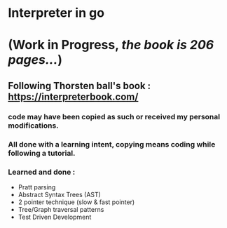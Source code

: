  # Interpreter in go
 
# (Work in Progress, _the book is 206 pages..._)
 
## Following Thorsten ball's book : https://interpreterbook.com/
 
### code may have been copied as such or received my personal modifications.
### All done with a learning intent, copying means coding while following a tutorial.

###  Learned and done :
- Pratt parsing
- Abstract Syntax Trees (AST)
- 2 pointer technique (slow & fast pointer)
- Tree/Graph traversal patterns
- Test Driven Development 